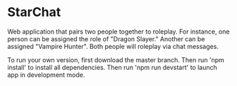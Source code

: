 # StarChat
Web application that pairs two people together to roleplay. For instance, one person can be assigned the role of "Dragon Slayer." Another can be assigned "Vampire Hunter". Both people will roleplay via chat messages.

To run your own version, first download the master branch.
Then run 'npm install' to install all dependencies.
Then run 'npm run devstart' to launch app in development mode.
